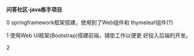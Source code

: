 **问答社区-java练手项目**

0 springframework框架搭建，使用到了Web组件和
thymeleaf组件(?)

1 使用Web UI框架(Bootstrap)搭建前端，铺垫工作以便更
好投入后端的开发。

2 

